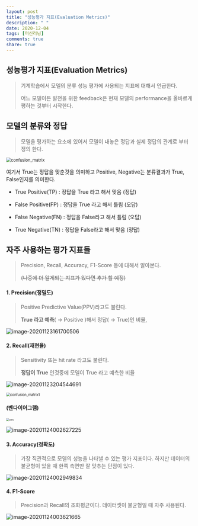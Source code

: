 ```yaml
---
layout: post
title: "성능평가 지표(Evaluation Metrics)"
description: " "
date: 2020-12-04
tags: [머신러닝]
comments: true
share: true
---
```



## 성능평가 지표(Evaluation Metrics)

> 기계학습에서 모델의 분류 성능 평가에 사용되는 지표에 대해서 언급한다.
>
> 어느 모델이든 발전을 위한 feedback은 현재 모델의 performance을 올바르게 평하는 것부터 시작한다.



## 모델의 분류와 정답

> 모델을 평가하는 요소에 있어서 모델이 내놓은 정답과 실제 정답의 관계로 부터 정의 한다.



<img src="https://github.com/colinch4/colinch4.github.io/blob/master/_posts/2020/ML/markdown-images/confusion_matrix.png" alt="confusion_matrix" style="zoom:80%;" />

여기서 True는 정답을 맞춘것을 의미하고 Positive, Negative는 분류결과가 True, False인지를 의미한다.

* True Positive(TP) : 정답을 True 라고 해서 맞음     (정답)

* False Positive(FP) : 정답을 True 라고 해서 틀림    (오답)

* False Negative(FN) : 정답을 False라고 해서 틀림  (오답)

* True Negative(TN) : 정답을 False라고 해서 맞음   (정답)



## 자주 사용하는 평가 지표들

> Precision, Recall, Accuracy, F1-Score 등에 대해서 알아본다.
>
> ~~(나중에 더 알게되는 지표가 있다면 추가 할 예정)~~



#### 1. Precision(정밀도)

> Positive Predictive Value(PPV)라고도 불린다.
>
>  **True 라고 예측**( → Positive )해서 정답( → True)인 비율, 


![image-20201123161700506](https://github.com/colinch4/colinch4.github.io/blob/master/_posts/2020/ML/markdown-images/image-20201123161700506.png?raw=true)



#### 2. Recall(재현율)

> Sensitivity 또는 hit rate 라고도 불린다.
>
> **정답이 True** 인것중에 모델이 True 라고 예측한 비율

![image-20201123204544691](https://github.com/colinch4/colinch4.github.io/blob/master/_posts/2020/ML/markdown-images/image-20201123204544691.png?raw=true)

<img src="https://github.com/colinch4/colinch4.github.io/blob/master/_posts/2020/ML/markdown-images/confusion_matrix1.png" alt="confusion_matrix1" style="zoom: 67%;" />


#### (벤다이어그램)

<img src="https://github.com/colinch4/colinch4.github.io/blob/master/_posts/2020/ML/markdown-images/ven-1606133328173.png" alt="ven" style="zoom: 50%;" />

![image-20201124002627225](https://github.com/colinch4/colinch4.github.io/blob/master/_posts/2020/ML/markdown-images/image-20201124002627225.png?raw=true)



#### 3. Accuracy(정확도)

> 가장 직관적으로 모델의 성능을 나타낼 수 있는 평가 지표이다. 하지만 데이터의 불균형이 있을 때 한쪽 측면만 잘 맞추는 단점이 있다.

![image-20201124002949834](https://github.com/colinch4/colinch4.github.io/blob/master/_posts/2020/ML/markdown-images/image-20201124002949834.png?raw=true)



#### 4. F1-Score

> Precision과 Recall의 조화평균이다. 데이터셋이 불균형일 때 자주 사용된다.

![image-20201124003621665](https://github.com/colinch4/colinch4.github.io/blob/master/_posts/2020/ML/markdown-images/image-20201124003621665.png?raw=true)





